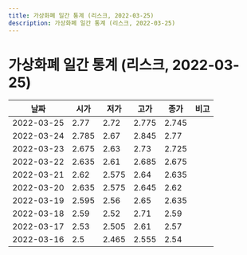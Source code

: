 ```yaml
---
title: 가상화폐 일간 통계 (리스크, 2022-03-25)
description: 가상화폐 일간 통계 (리스크, 2022-03-25)
---
```


가상화폐 일간 통계 (리스크, 2022-03-25)
===

|날짜|시가|저가|고가|종가|비고|
|--|--|--|--|--|--|
|2022-03-25|2.77|2.72|2.775|2.745|    |
|2022-03-24|2.785|2.67|2.845|2.77|    |
|2022-03-23|2.675|2.63|2.73|2.725|    |
|2022-03-22|2.635|2.61|2.685|2.675|    |
|2022-03-21|2.62|2.575|2.64|2.635|    |
|2022-03-20|2.635|2.575|2.645|2.62|    |
|2022-03-19|2.595|2.56|2.65|2.635|    |
|2022-03-18|2.59|2.52|2.71|2.59|    |
|2022-03-17|2.53|2.505|2.61|2.57|    |
|2022-03-16|2.5|2.465|2.555|2.54|    |
